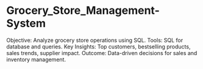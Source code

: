# Grocery_Store_Management-System
Objective: Analyze grocery store operations using SQL.  Tools: SQL for database and queries.  Key Insights: Top customers, bestselling products, sales trends, supplier impact.  Outcome: Data-driven decisions for sales and inventory management.
